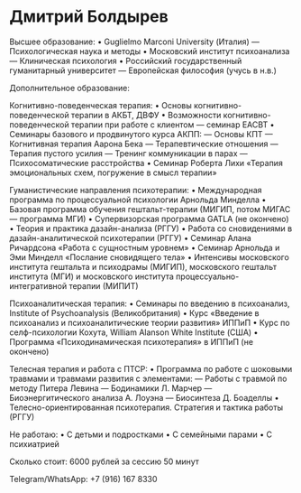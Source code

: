 # Дмитрий Болдырев

Высшее образование:
• Guglielmo Marconi University (Италия) — Психологическая наука и методы
• Московский институт психоанализа — Клиническая психология
• Российский государственный гуманитарный университет — Европейская философия (учусь в н.в.)

Дополнительное образование:

Когнитивно-поведенческая терапия:
• Основы когнитивно-поведенческой терапии в АКБТ, ДВФУ
• Возможности когнитивно-поведенческой терапии при работе с клиентом — семинар EACBT
• Семинары базового и продвинутого курса АКПП:
— Основы КПТ
— Когнитивная терапия Аарона Бека
— Терапевтические отношения
— Терапия пустого усилия
— Тренинг коммуникации в парах
— Психосоматические расстройства
• Семинар Роберта Лихи «Терапия эмоциональных схем, погружение в смысл терапии»

Гуманистические направления психотерапии:
• Международная программа по процессуальной психологии Арнольда Минделла
• Базовая программа обучения гештальт-терапии (МИГИП, потом МИГАС — программа МГИ)
• Супервизорская программа GATLA (не окончено)
• Теория и практика дазайн-анализа (РГГУ)
• Работа со сновидениями в дазайн-аналитической психотерапии (РГГУ)
• Семинар Алана Ричардсона «Работа с сущностным уровнем»
• Семинар Арнольда и Эми Минделл «Послание сновидящего тела»
• Интенсивы московского института гештальта и психодрамы (МИГИП), московского гештальт института (МГИ) и московского института процессуально-интегративной терапии (МИПИТ)

Психоаналитическая терапия:
• Семинары по введению в психоанализ, Institute of Psychoanalysis (Великобритания)
• Курс «Введение в психоанализ и психоаналитические теории развития» ИППиП
• Курс по селф-психологии Кохута, William Alanson White Institute (США)
• Программа «Психодинамическая психотерапия» в ИППиП (не окончено)

Телесная терапия и работа с ПТСР:
• Программа по работе с шоковыми травмами и травмами развития с элементами:
— Работы с травмой по методу Питера Левина
— Бодинамики Л. Марчер
— Биоэнергитического анализа А. Лоуэна
— Биосинтеза Д. Боаделлы
• Телесно-ориентированная психотерапия. Стратегия и тактика работы (РГГУ)

Не работаю:
• С детьми и подростками
• С семейными парами
• С психиатрией

Сколько стоит:
6000 рублей за сессию 50 минут

Telegram/WhatsApp: +7 (916) 167 8330
